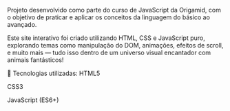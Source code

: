 
Projeto desenvolvido como parte do curso de JavaScript da Origamid, com o objetivo de praticar e aplicar os conceitos da linguagem do básico ao avançado.

Este site interativo foi criado utilizando HTML, CSS e JavaScript puro, explorando temas como manipulação do DOM, animações, efeitos de scroll, e muito mais — tudo isso dentro de um universo visual encantador com animais fantásticos!

🔧 Tecnologias utilizadas:
HTML5

CSS3

JavaScript (ES6+)
